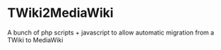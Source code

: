 TWiki2MediaWiki
===============

A bunch of php scripts + javascript to allow automatic migration from a TWiki to MediaWiki

